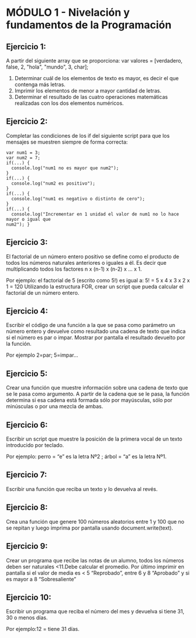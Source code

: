 # MÓDULO 1 - Nivelación y fundamentos de la Programación #

## Ejercicio 1: ##
A partir del siguiente array que se proporciona: var valores = [verdadero, false, 2, "hola",
"mundo", 3, char];
1. Determinar cuál de los elementos de texto es mayor, es decir el que contenga más
letras.
2. Imprimir los elementos de menor a mayor cantidad de letras.
3. Determinar el resultado de las cuatro operaciones matemáticas realizadas con los dos
elementos numéricos.


## Ejercicio 2: ##
Completar las condiciones de los if del siguiente script para que los mensajes se muestren
siempre de forma correcta:


    var num1 = 3;
    var num2 = 7;
    if(...) {
      console.log("num1 no es mayor que num2");
    }
    if(...) {
      console.log("num2 es positivo");
    }
    if(...) {
      console.log("num1 es negativo o distinto de cero");
    }
    if(...) {
      console.log("Incrementar en 1 unidad el valor de num1 no lo hace mayor o igual que
    num2"); }


## Ejercicio 3: ##
El factorial de un número entero positivo se define como el producto de todos los números
naturales anteriores o iguales a él. Es decir que multiplicando todos los factores n x (n-1) x (n-2)
x ... x 1. 

Por ejemplo: el factorial de 5 (escrito como 5!) es igual a: 5! = 5 x 4 x 3 x 2 x 1 = 120
Utilizando la estructura FOR, crear un script que pueda calcular el factorial de un número
entero.


## Ejercicio 4: ##
Escribir el código de una función a la que se pasa como parámetro un número entero y
devuelve como resultado una cadena de texto que indica si el número es par o impar. Mostrar
por pantalla el resultado devuelto por la función.


Por ejemplo 2=par; 5=impar…


## Ejercicio 5: ##
Crear una función que muestre información sobre una cadena de texto que se le pasa como
argumento. A partir de la cadena que se le pasa, la función determina si esa cadena está
formada sólo por mayúsculas, sólo por minúsculas o por una mezcla de ambas.


 ## Ejercicio 6: ##
Escribir un script que muestre la posición de la primera vocal de un texto introducido por
teclado.

Por ejemplo: perro = “e” es la letra Nº2 ; árbol = “a” es la letra Nº1.


 ## Ejercicio 7: ##
Escribir una función que reciba un texto y lo devuelva al revés.


 ## Ejercicio 8: ##
Crea una función que genere 100 números aleatorios entre 1 y 100 que no se repitan y luego
imprima por pantalla usando document.write(text).


 ## Ejercicio 9: ##
Crear un programa que recibe las notas de un alumno, todos los números deben ser naturales
<11.Debe calcular el promedio. Por último imprimir en pantalla si el valor de media es < 5
“Reprobado”, entre 6 y 8 “Aprobado” y si es mayor a 8 “Sobresaliente”


 ## Ejercicio 10: ##
Escribir un programa que reciba el número del mes y devuelva si tiene 31, 30 o menos días.


Por ejemplo:12 = tiene 31 días.
